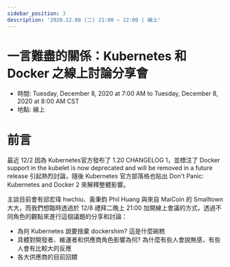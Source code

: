 ```yaml
---
sidebar_position: 3
description: '2020.12.08 (二) 21:00 ~ 22:00 | 線上'
---
```


# 一言難盡的關係：Kubernetes 和 Docker 之線上討論分享會
- 時間: Tuesday, December 8, 2020 at 7:00 AM to Tuesday, December 8, 2020 at 8:00 AM CST
- 地點: 線上

# 前言

最近 12/2 因為 Kubernetes官方發布了 1.20 CHANGELOG 1，並標注了 Docker support in the kubelet is now deprecated and will be removed in a future release 引起熱烈討論，隨後 Kubernetes 官方部落格也貼出 Don't Panic: Kubernetes and Docker 2 來解釋整體影響。

主談目前會有邱宏瑋 hwchiu、黃秉鈞 Phil Huang 與來自 MaiCoin 的 Smalltown 大大，而我們想臨時透過於 12/8 禮拜二晚上 21:00 加開線上會議的方式，透過不同角色的觀點來進行這個議題的分享和討論：

- 為何 Kubernetes 說要捨棄 dockershim? 這是什麼碗糕
- 具體對開發者、維運者和供應商角色影響為何? 為什麼有些人會說無感，有些人會有比較大的反應
- 各大供應商的目前回饋

